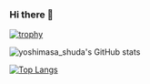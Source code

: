 ### Hi there 👋

[![trophy](https://github-profile-trophy.vercel.app/?username=boosun13&count_private=true)](https://github.com/boosun13/github-profile-trophy)

  
![yoshimasa_shuda's GitHub stats](https://github-readme-stats.vercel.app/api?username=boosun13&count_private=true&show_icons=true&theme=radical)

[![Top Langs](https://github-readme-stats.vercel.app/api/top-langs/?username=boosun13&count_privat&layout=compact&theme=radical)](https://github.com/anuraghazra/github-readme-stats)



<!--
**boosun13/boosun13** is a ✨ _special_ ✨ repository because its `README.md` (this file) appears on your GitHub profile.

Here are some ideas to get you started:

- 🔭 I’m currently working on ...
- 🌱 I’m currently learning ...
- 👯 I’m looking to collaborate on ...
- 🤔 I’m looking for help with ...
- 💬 Ask me about ...
- 📫 How to reach me: ...
- 😄 Pronouns: ...
- ⚡ Fun fact: ...
-->
